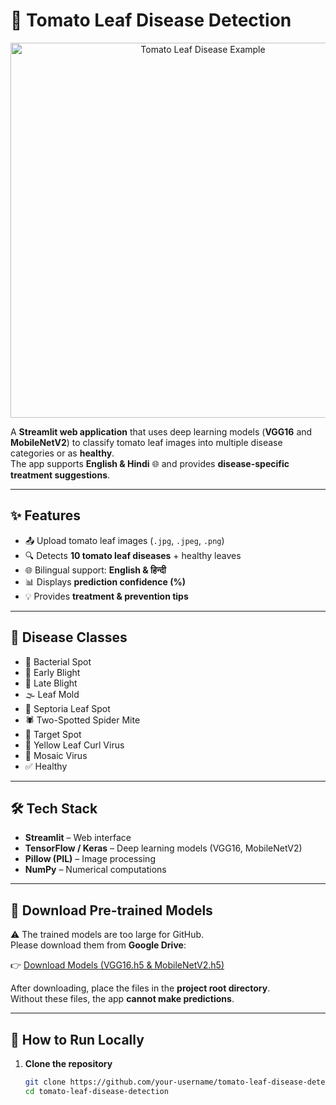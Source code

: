 # 🍅 Tomato Leaf Disease Detection

<p align="center">
  <img src="https://media.springernature.com/lw685/springer-static/image/art%3A10.1007%2Fs41348-022-00608-5/MediaObjects/41348_2022_608_Fig1_HTML.jpg" 
       alt="Tomato Leaf Disease Example" width="600">
</p>

A **Streamlit web application** that uses deep learning models (**VGG16** and **MobileNetV2**) to classify tomato leaf images into multiple disease categories or as **healthy**.  
The app supports **English & Hindi** 🌐 and provides **disease-specific treatment suggestions**.

---

## ✨ Features

- 📤 Upload tomato leaf images (`.jpg`, `.jpeg`, `.png`)
- 🔍 Detects **10 tomato leaf diseases** + healthy leaves
- 🌐 Bilingual support: **English & हिन्दी**
- 📊 Displays **prediction confidence (%)**
- 💡 Provides **treatment & prevention tips**

---

## 🧪 Disease Classes

- 🦠 Bacterial Spot  
- 🍂 Early Blight  
- 🍁 Late Blight  
- 🌫️ Leaf Mold  
- 🔴 Septoria Leaf Spot  
- 🕷️ Two-Spotted Spider Mite  
- 🎯 Target Spot  
- 🍃 Yellow Leaf Curl Virus  
- 🧩 Mosaic Virus  
- ✅ Healthy  

---

## 🛠️ Tech Stack

- **Streamlit** – Web interface  
- **TensorFlow / Keras** – Deep learning models (VGG16, MobileNetV2)  
- **Pillow (PIL)** – Image processing  
- **NumPy** – Numerical computations  

---

## 🔽 Download Pre-trained Models

⚠️ The trained models are too large for GitHub.  
Please download them from **Google Drive**:

👉 [Download Models (VGG16.h5 & MobileNetV2.h5)](https://drive.google.com/drive/folders/1iO95xNg87nOhkJXlhI3yj2lxn2nf-2U8?usp=sharing)  

After downloading, place the files in the **project root directory**.  
Without these files, the app **cannot make predictions**.  

---

## 🚀 How to Run Locally

1. **Clone the repository**
   ```bash
   git clone https://github.com/your-username/tomato-leaf-disease-detection.git
   cd tomato-leaf-disease-detection
